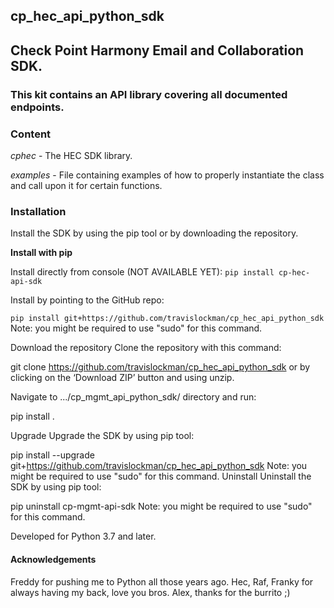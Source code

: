 ## cp_hec_api_python_sdk

## **Check Point Harmony Email and Collaboration SDK.**

### **This kit contains an API library covering all documented endpoints.**

### **Content**
*cphec* - The HEC SDK library.

*examples* - File containing examples of how to properly instantiate the class and call upon it for certain functions.

### **Installation**

Install the SDK by using the pip tool or by downloading the repository.

**Install with pip**

Install directly from console (NOT AVAILABLE YET):
`pip install cp-hec-api-sdk`

Install by pointing to the GitHub repo:

`pip install git+https://github.com/travislockman/cp_hec_api_python_sdk`
Note: you might be required to use "sudo" for this command.



Download the repository
Clone the repository with this command:

git clone https://github.com/travislockman/cp_hec_api_python_sdk
or by clicking on the ‘Download ZIP’ button and using unzip.

Navigate to .../cp_mgmt_api_python_sdk/ directory and run:

pip install .


Upgrade
Upgrade the SDK by using pip tool:

pip install --upgrade git+https://github.com/travislockman/cp_hec_api_python_sdk
Note: you might be required to use "sudo" for this command.
Uninstall
Uninstall the SDK by using pip tool:

pip uninstall cp-mgmt-api-sdk
Note: you might be required to use "sudo" for this command.

Developed for Python 3.7 and later.

#### Acknowledgements

Freddy for pushing me to Python all those years ago.
Hec, Raf, Franky for always having my back, love you bros.
Alex, thanks for the burrito ;)